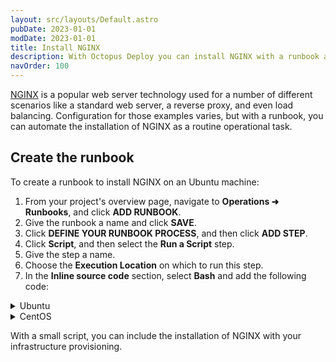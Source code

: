 ```yaml
---
layout: src/layouts/Default.astro
pubDate: 2023-01-01
modDate: 2023-01-01
title: Install NGINX
description: With Octopus Deploy you can install NGINX with a runbook as part of a routine operations task.
navOrder: 100
---
```


[NGINX](https://www.nginx.com/) is a popular web server technology used for a number of different scenarios like a standard web server, a reverse proxy, and even load balancing.  Configuration for those examples varies, but with a runbook, you can automate the installation of NGINX as a routine operational task.

## Create the runbook

To create a runbook to install NGINX on an Ubuntu machine:

1. From your project's overview page, navigate to **Operations ➜ Runbooks**, and click **ADD RUNBOOK**.
1. Give the runbook a name and click **SAVE**.
1. Click **DEFINE YOUR RUNBOOK PROCESS**, and then click **ADD STEP**.
1. Click **Script**, and then select the **Run a Script** step.
1. Give the step a name.
1. Choose the **Execution Location** on which to run this step.
1. In the **Inline source code** section, select **Bash** and add the following code:

<details data-group="runbook-routine-installing-nginx">
<summary>Ubuntu</summary>

```bash Ubuntu
# Update repositories
sudo apt-get update

# Install NGINX
sudo apt-get install nginx -y

# Configure firewall
# Uncomment out the line that meets your needs
sudo ufw allow 'Nginx Full' # both ports 80 and 443
# sudo ufw allow 'Nginx HTTP' # port 80 only
# sudo ufw allow 'Nginx HTTPS' # port 443 only

# Uncomment to disable default virtual host
#unlink /etc/nginx/sites-enabled/default
```

</details>
<details data-group="runbook-routine-installing-nginx">
<summary>CentOS</summary>

```bash CentOS
# Update repositories
sudo yum check-update

# Install NGINX
sudo yum install nginx -y

# Configure firewall
# Uncomment out the line that meets your needs
sudo firewall-cmd --permanent --zone=public --add-service=http --add-service=https # both ports 80 and 443
# sudo firewall-cmd --permanent --zone=public --add-service=http # port 80 only
# sudo firewall-cmd --permanent --zone-public --add-service=https  # port 443 only
sudo firewall-cmd --reload

# Start the service
sudo systemctl start nginx
```

</details>

With a small script, you can include the installation of NGINX with your infrastructure provisioning.